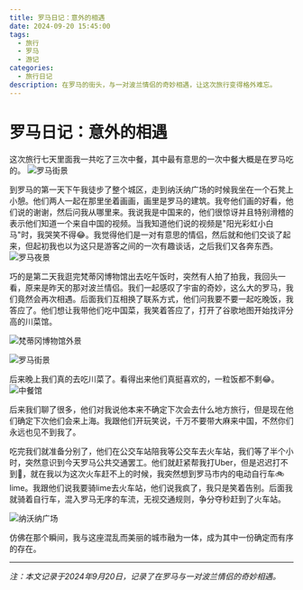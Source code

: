 ```yaml
---
title: 罗马日记：意外的相遇
date: 2024-09-20 15:45:00
tags:
  - 旅行
  - 罗马
  - 游记
categories:
  - 旅行日记
description: 在罗马的街头，与一对波兰情侣的奇妙相遇，让这次旅行变得格外难忘。
---
```


# 罗马日记：意外的相遇


这次旅行七天里面我一共吃了三次中餐，其中最有意思的一次中餐大概是在罗马吃的。
![罗马街景](https://images.unsplash.com/photo-1748333545758-63540ecc20b4?q=80&w=1974&auto=format&fit=crop&ixlib=rb-4.1.0&ixid=M3wxMjA3fDB8MHxwaG90by1wYWdlfHx8fGVufDB8fHx8fA%3D%3D)

到罗马的第一天下午我徒步了整个城区，走到纳沃纳广场的时候我坐在一个石凳上小憩。他们两人一起在那里坐着画画，画里是罗马的建筑。我夸他们画的好看，他们说的谢谢，然后问我从哪里来。我说我是中国来的，他们很惊讶并且特别滑稽的表示他们知道一个来自中国的视频。当我知道他们说的视频是"阳光彩虹小白马"时，我哭笑不得😂。我觉得他们是一对有意思的情侣，然后就和他们交谈了起来，但起初我也以为这只是游客之间的一次有趣谈话，之后我们又各奔东西。
![罗马夜景](https://images.unsplash.com/photo-1748333545793-7ecd5d31bd69?q=80&w=1974&auto=format&fit=crop&ixlib=rb-4.1.0&ixid=M3wxMjA3fDB8MHxwaG90by1wYWdlfHx8fGVufDB8fHx8fA%3D%3D)


巧的是第二天我逛完梵蒂冈博物馆出去吃午饭时，突然有人拍了拍我，我回头一看，原来是昨天的那对波兰情侣。我们一起感叹了宇宙的奇妙，这么大的罗马，我们竟然会再次相遇。后面我们互相换了联系方式，他们问我要不要一起吃晚饭，我答应了。他们想让我带他们吃中国菜，我笑着答应了，打开了谷歌地图开始找评分高的川菜馆。

![梵蒂冈博物馆外景](https://images.unsplash.com/photo-1748333546058-15f7fb955c4f?q=80&w=1935&auto=format&fit=crop&ixlib=rb-4.1.0&ixid=M3wxMjA3fDB8MHxwaG90by1wYWdlfHx8fGVufDB8fHx8fA%3D%3D)

![罗马街景](https://images.unsplash.com/photo-1748333545847-8f1470ce8464?q=80&w=1974&auto=format&fit=crop&ixlib=rb-4.1.0&ixid=M3wxMjA3fDB8MHxwaG90by1wYWdlfHx8fGVufDB8fHx8fA%3D%3D)

后来晚上我们真的去吃川菜了。看得出来他们真挺喜欢的，一粒饭都不剩😂。
![中餐馆](https://images.unsplash.com/photo-1748333545849-278d89b670e9?q=80&w=1974&auto=format&fit=crop&ixlib=rb-4.1.0&ixid=M3wxMjA3fDB8MHxwaG90by1wYWdlfHx8fGVufDB8fHx8fA%3D%3D)



后来我们聊了很多，他们对我说他本来不确定下次会去什么地方旅行，但是现在他们确定下次他们会来上海。我跟他们开玩笑说，千万不要带大麻来中国，不然你们永远也见不到我了。

吃完我们就准备分别了，他们在公交车站陪我等公交车去火车站，我们等了半个小时，突然意识到今天罗马公共交通罢工。他们就赶紧帮我打Uber，但是迟迟打不到🚗，就在我以为这次火车赶不上的时候，我突然想到罗马市内的电动自行车🚲lime。我跟他们说我要骑lime去火车站，他们说我疯了，我只是笑着告别。后面我就骑着自行车，混入罗马无序的车流，无视交通规则，争分夺秒赶到了火车站。

![纳沃纳广场](https://images.unsplash.com/photo-1748333545780-de33a5d3d8d2?q=80&w=1974&auto=format&fit=crop&ixlib=rb-4.1.0&ixid=M3wxMjA3fDB8MHxwaG90by1wYWdlfHx8fGVufDB8fHx8fA%3D%3D)

仿佛在那个瞬间，我与这座混乱而美丽的城市融为一体，成为其中一份确定而有序的存在。



---

*注：本文记录于2024年9月20日，记录了在罗马与一对波兰情侣的奇妙相遇。*